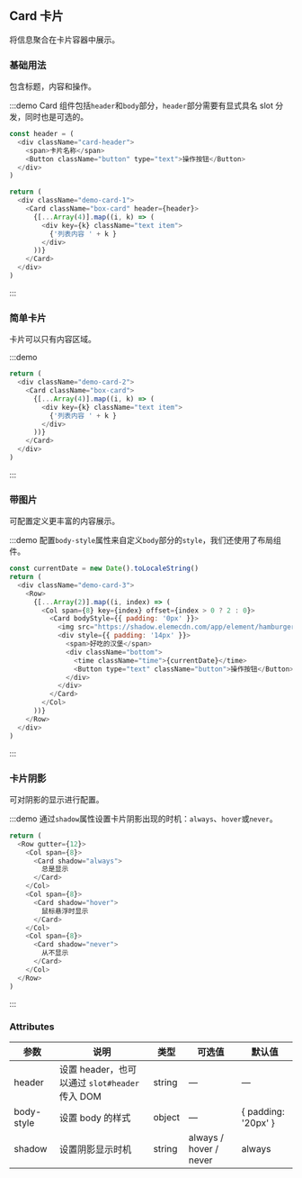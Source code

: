 ## Card 卡片
将信息聚合在卡片容器中展示。

### 基础用法


包含标题，内容和操作。

:::demo Card 组件包括`header`和`body`部分，`header`部分需要有显式具名 slot 分发，同时也是可选的。
```js
const header = (
  <div className="card-header">
    <span>卡片名称</span>
    <Button className="button" type="text">操作按钮</Button>
  </div>
)

return (
  <div className="demo-card-1">
    <Card className="box-card" header={header}>
      {[...Array(4)].map((i, k) => (
        <div key={k} className="text item">
          {'列表内容 ' + k }
        </div>
      ))}
    </Card>
  </div>
)
```
:::

### 简单卡片

卡片可以只有内容区域。

:::demo
```js
return (
  <div className="demo-card-2">
    <Card className="box-card">
      {[...Array(4)].map((i, k) => (
        <div key={k} className="text item">
          {'列表内容 ' + k }
        </div>
      ))}
    </Card>
  </div>
)
```
:::

### 带图片

可配置定义更丰富的内容展示。

:::demo 配置`body-style`属性来自定义`body`部分的`style`，我们还使用了布局组件。
```js
const currentDate = new Date().toLocaleString()
return (
  <div className="demo-card-3">
    <Row>
      {[...Array(2)].map((i, index) => (
        <Col span={8} key={index} offset={index > 0 ? 2 : 0}>
          <Card bodyStyle={{ padding: '0px' }}>
            <img src="https://shadow.elemecdn.com/app/element/hamburger.9cf7b091-55e9-11e9-a976-7f4d0b07eef6.png" className="image" />
            <div style={{ padding: '14px' }}>
              <span>好吃的汉堡</span>
              <div className="bottom">
                <time className="time">{currentDate}</time>
                <Button type="text" className="button">操作按钮</Button>
              </div>
            </div>
          </Card>
        </Col>
      ))}
    </Row>
  </div>
)
```
:::

### 卡片阴影

可对阴影的显示进行配置。

:::demo 通过`shadow`属性设置卡片阴影出现的时机：`always`、`hover`或`never`。
```js
return (
  <Row gutter={12}>
    <Col span={8}>
      <Card shadow="always">
        总是显示
      </Card>
    </Col>
    <Col span={8}>
      <Card shadow="hover">
        鼠标悬浮时显示
      </Card>
    </Col>
    <Col span={8}>
      <Card shadow="never">
        从不显示
      </Card>
    </Col>
  </Row>
)
```
:::

### Attributes
| 参数      | 说明    | 类型      | 可选值       | 默认值   |
|---------- |-------- |---------- |-------------  |-------- |
| header | 设置 header，也可以通过 `slot#header` 传入 DOM | string| — | — |
| body-style | 设置 body 的样式| object| — | { padding: '20px' } |
| shadow | 设置阴影显示时机 | string | always / hover / never | always |
